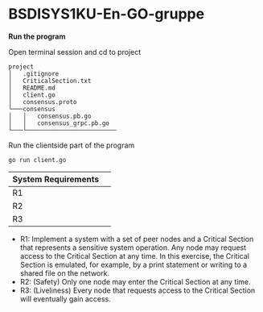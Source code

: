 
# BSDISYS1KU-En-GO-gruppe
**Run the program**

Open terminal session and cd to project
```
project
│   .gitignore
│   CriticalSection.txt
│   README.md
│   client.go
│   consensus.proto
└───consensus
│   │   consensus.pb.go
│   │   consensus_grpc.pb.go
└───└─────────────────────────
```

Run the clientside part of the program
```
go run client.go
```


| System Requirements |  |
|--|--|
| R1 |  |
| R2 |  |
| R3 |  |

-   R1: Implement a system with a set of peer nodes and a Critical Section that represents a sensitive system operation. Any node may request access to the Critical Section at any time. In this exercise, the Critical Section is emulated, for example, by a print statement or writing to a shared file on the network.
-   R2: (Safety) Only one node may enter the Critical Section at any time.
-   R3: (Liveliness) Every node that requests access to the Critical Section will eventually gain access.
